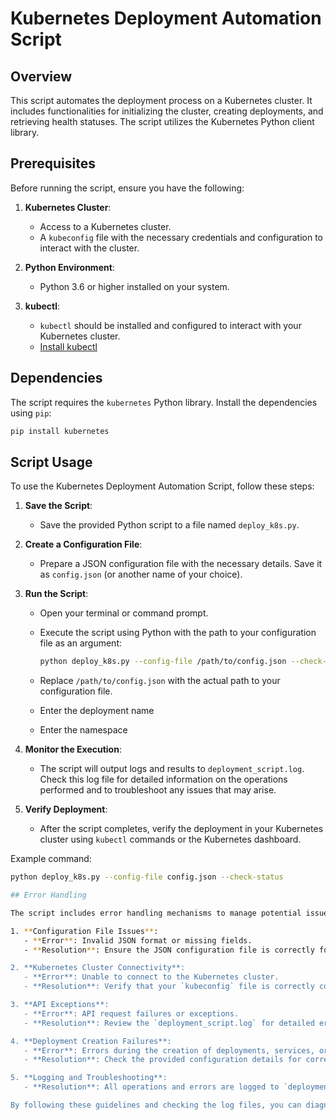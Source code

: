 # Kubernetes Deployment Automation Script

## Overview

This script automates the deployment process on a Kubernetes cluster. It includes functionalities for initializing the cluster, creating deployments, and retrieving health statuses. The script utilizes the Kubernetes Python client library.

## Prerequisites

Before running the script, ensure you have the following:

1. **Kubernetes Cluster**:
   - Access to a Kubernetes cluster.
   - A `kubeconfig` file with the necessary credentials and configuration to interact with the cluster.

2. **Python Environment**:
   - Python 3.6 or higher installed on your system.

3. **kubectl**:
   - `kubectl` should be installed and configured to interact with your Kubernetes cluster.
   - [Install kubectl](https://kubernetes.io/docs/tasks/tools/install-kubectl/)

## Dependencies

The script requires the `kubernetes` Python library. Install the dependencies using `pip`:

```bash
pip install kubernetes
```


## Script Usage

To use the Kubernetes Deployment Automation Script, follow these steps:

1. **Save the Script**:
   - Save the provided Python script to a file named `deploy_k8s.py`.

2. **Create a Configuration File**:
   - Prepare a JSON configuration file with the necessary details. Save it as `config.json` (or another name of your choice).

3. **Run the Script**:
   - Open your terminal or command prompt.
   - Execute the script using Python with the path to your configuration file as an argument:

     ```bash
     python deploy_k8s.py --config-file /path/to/config.json --check-status
     ```

   - Replace `/path/to/config.json` with the actual path to your configuration file.
   - Enter the deployment name
   - Enter the namespace

4. **Monitor the Execution**:
   - The script will output logs and results to `deployment_script.log`. Check this log file for detailed information on the operations performed and to troubleshoot any issues that may arise.

5. **Verify Deployment**:
   - After the script completes, verify the deployment in your Kubernetes cluster using `kubectl` commands or the Kubernetes dashboard.

Example command:

```bash
python deploy_k8s.py --config-file config.json --check-status

## Error Handling

The script includes error handling mechanisms to manage potential issues during execution. Below are common errors you may encounter and their possible resolutions:

1. **Configuration File Issues**:
   - **Error**: Invalid JSON format or missing fields.
   - **Resolution**: Ensure the JSON configuration file is correctly formatted and includes all required fields. The script will log specific errors related to configuration file issues. Use a JSON validator to check the file's syntax.

2. **Kubernetes Cluster Connectivity**:
   - **Error**: Unable to connect to the Kubernetes cluster.
   - **Resolution**: Verify that your `kubeconfig` file is correctly configured and that you have access to the cluster. Check your network connectivity and cluster status.

3. **API Exceptions**:
   - **Error**: API request failures or exceptions.
   - **Resolution**: Review the `deployment_script.log` for detailed error messages. Ensure that your Kubernetes API server is reachable and that your user account has the necessary permissions to perform the requested actions.

4. **Deployment Creation Failures**:
   - **Error**: Errors during the creation of deployments, services, or other Kubernetes resources.
   - **Resolution**: Check the provided configuration details for correctness. Ensure that the image exists and is accessible, and that resource limits and requests are specified correctly. Verify that any specified node selectors or affinity rules are valid.

5. **Logging and Troubleshooting**:
   - **Resolution**: All operations and errors are logged to `deployment_script.log`. Review this log file to understand what went wrong and to get insights into potential issues. The log will provide detailed information on script execution and errors encountered.

By following these guidelines and checking the log files, you can diagnose and resolve issues that arise during script execution.
